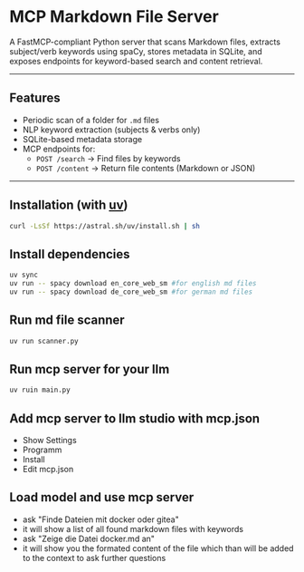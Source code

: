 # MCP Markdown File Server
A FastMCP-compliant Python server that scans Markdown files, extracts subject/verb keywords using spaCy, stores metadata in SQLite, and exposes endpoints for keyword-based search and content retrieval.

---

## Features

- Periodic scan of a folder for `.md` files
- NLP keyword extraction (subjects & verbs only)
- SQLite-based metadata storage
- MCP endpoints for:
  - `POST /search` → Find files by keywords
  - `POST /content` → Return file contents (Markdown or JSON)

---

## Installation (with [uv](https://github.com/astral-sh/uv))

```bash
curl -LsSf https://astral.sh/uv/install.sh | sh
```


## Install dependencies
```bash
uv sync
uv run -- spacy download en_core_web_sm #for english md files
uv run -- spacy download de_core_web_sm #for german md files
```

## Run md file scanner

```bash
uv run scanner.py
```

## Run mcp server for your llm

```bash
uv ruin main.py
```

## Add mcp server to llm studio with mcp.json
- Show Settings
- Programm
- Install
- Edit mcp.json

## Load model and use mcp server
- ask "Finde Dateien mit docker oder gitea"
- it will show a list of all found markdown files with keywords
- ask "Zeige die Datei docker.md an"
- it will show you the formated content of the file which than will be added to the context to ask further questions
